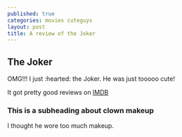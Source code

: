 ```yaml
---
published: true
categories: movies cuteguys
layout: post
title: A review of the Joker
---
```

## The Joker

OMG!!! I just :hearted: the Joker. He was just tooooo cute!

It got pretty good reviews on [IMDB](https://www.imdb.com/title/tt7286456/)

### This is a subheading about clown makeup

I thought he wore too much makeup.
